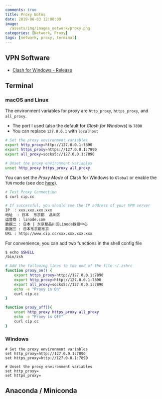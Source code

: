 ```yaml
---
comments: true
title: Proxy Notes
date: 2019-06-03 12:00:00
image:
  /assets/img/images_network/proxy.png
categories: [Network, Proxy]
tags: [network, proxy, terminal]
---
```


## VPN Software

- [Clash for Windows - Release](https://github.com/Fndroid/clash_for_windows_pkg/releases)

## Terminal

### macOS and Linux

The environment variables for proxy are `http_proxy`, `https_proxy`, and `all_proxy`. 

- The port I used (also the default for *Clash for Windows*) is `7890`
- You can replace `127.0.0.1` with `localhost`

```bash
# Set the proxy environment variables
export http_proxy=http://127.0.0.1:7890
export https_proxy=https://127.0.0.1:7890
export all_proxy=socks5://127.0.0.1:7890

# Unset the proxy environment variables
unset http_proxy https_proxy all_proxy
```

You can set the *Proxy Mode* of Clash for Windows to `Global` or enable the `TUN` mode (see doc [here](https://docs.cfw.lbyczf.com/contents/tun.html)).

```bash
# Test Proxy Connection
$ curl cip.cc

# If successful, you should see the IP address of your VPN server
IP	: xxx.xxx.xxx.xxx
地址	: 日本  东京都  品川区
运营商	: linode.com
数据二	: 日本 | 东京都品川区Linode数据中心
数据三	: 日本东京都东京
URL	: http://www.cip.cc/xxx.xxx.xxx.xxx
```

For convenience, you can add two functions in the shell config file

```bash
$ echo $SHELL
/bin/zsh

# Add the following lines to the end of the file ~/.zshrc
function proxy_on() {
    export https_proxy=http://127.0.0.1:7890
    export http_proxy=http://127.0.0.1:7890
    export all_proxy=socks5://127.0.0.1:7890
    echo -e "Proxy is On"
    curl cip.cc
}

function proxy_off(){
    unset http_proxy https_proxy all_proxy
    echo -e "Proxy is Off"
    curl cip.cc
}
```

### Windows

```shell
# Set the proxy environment variables
set http_proxy=http://127.0.0.1:7890
set https_proxy=http://127.0.0.1:7890

# Unset the proxy environment variables
set http_proxy=
set https_proxy=
```

## Anaconda / Miniconda
